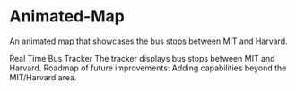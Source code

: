# Animated-Map
An animated map that showcases the bus stops between MIT and Harvard.

Real Time Bus Tracker
The tracker displays bus stops between MIT and Harvard.
Roadmap of future improvements: Adding capabilities beyond the MIT/Harvard area.
